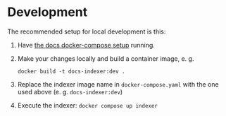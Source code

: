 # Development

The recommended setup for local development is this:

1. Have [the docs docker-compose setup](https://github.com/giantswarm/docs/blob/main/docker-compose.yaml)
running.

2. Make your changes locally and build a container image, e. g.

   ```nohighlight
   docker build -t docs-indexer:dev .
   ```

3. Replace the indexer image name in `docker-compose.yaml` with the one used above (e. g. `docs-indexer:dev`)

4. Execute the indexer: `docker compose up indexer`
